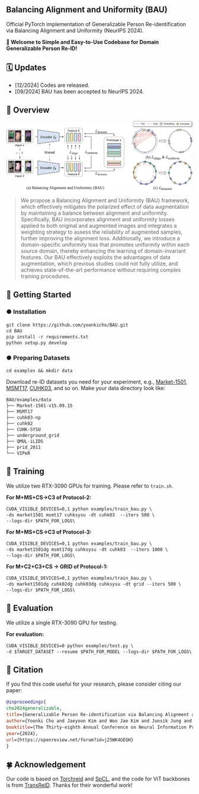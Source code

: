## Balancing Alignment and Uniformity (BAU) 

Official PyTorch implementation of Generalizable Person Re-identification via Balancing Alignment and Uniformity (NeurIPS 2024).

**👋 Welcome to Simple and Easy-to-Use Codebase for Domain Generalizable Person Re-ID!**

## 🗓️ Updates
- [12/2024] Codes are released.
- [09/2024] BAU has been accepted to NeurIPS 2024.

## 📖 Overview
![overview](figs/overview.jpg)
> We propose a Balancing Alignment and Uniformity (BAU) framework, which effectively mitigates the polarized effect of data augmentation by maintaining a balance between alignment and uniformity. Specifically, BAU incorporates alignment and uniformity losses applied to both original and augmented images and integrates a weighting strategy to assess the reliability of augmented samples, further improving the alignment loss. Additionally, we introduce a domain-specific uniformity loss that promotes uniformity within each source domain, thereby enhancing the learning of domain-invariant features. Our BAU effectively exploits the advantages of data augmentation, which previous studies could not fully utilize, and achieves state-of-the-art performance without requiring complex training procedures.

## 🔨 Getting Started
### ● Installation
```shell
git clone https://github.com/yoonkicho/BAU.git
cd BAU
pip install -r requirements.txt
python setup.py develop
```
### ● Preparing Datasets
```shell
cd examples && mkdir data
```
Download re-ID datasets you need for your experiment, e.g.,  [Market-1501](https://drive.google.com/file/d/0B8-rUzbwVRk0c054eEozWG9COHM/view), [MSMT17](https://arxiv.org/abs/1711.08565), [CUHK03](https://www.ee.cuhk.edu.hk/~xgwang/CUHK_identification.html), and so on.
Make your data directory look like:
```
BAU/examples/data
├── Market-1501-v15.09.15
├── MSMT17
├── cuhk03-np
├── cuhk02
├── CUHK-SYSU
├── underground_grid
├── QMUL-iLIDS
├── prid_2011
└── VIPeR
```

## 📌 Training
We utilize two RTX-3090 GPUs for training. Please refer to `train.sh`.

**For M+MS+CS→C3 of Protocol-2:**
```
CUDA_VISIBLE_DEVICES=0,1 python examples/train_bau.py \
-ds market1501 msmt17 cuhksysu -dt cuhk03  --iters 500 \
--logs-dir $PATH_FOR_LOGS\
```

**For M+MS+CS→C3 of Protocol-3:**
```
CUDA_VISIBLE_DEVICES=0,1 python examples/train_bau.py \
-ds market1501dg msmt17dg cuhksysu -dt cuhk03  --iters 1000 \
--logs-dir $PATH_FOR_LOGS\
```

**For M+C2+C3+CS → GRID of Protocol-1:**
```
CUDA_VISIBLE_DEVICES=0,1 python examples/train_bau.py \
-ds market1501dg cuhk02dg cuhk03dg cuhksysu -dt grid --iters 500 \
--logs-dir $PATH_FOR_LOGS\
```

## 📌 Evaluation
We utilize a single RTX-3090 GPU for testing.

**For evaluation:**
```
CUDA_VISIBLE_DEVICES=0 python examples/test.py \
-d $TARGET_DATASET --resume $PATH_FOR_MODEL --logs-dir $PATH_FOR_LOGS\
```

## 🔗 Citation
If you find this code useful for your research, please consider citing our paper:

````BibTex
@inproceedings{
cho2024generalizable,
title={Generalizable Person Re-identification via Balancing Alignment and Uniformity},
author={Yoonki Cho and Jaeyoon Kim and Woo Jae Kim and Junsik Jung and Sung-eui Yoon},
booktitle={The Thirty-eighth Annual Conference on Neural Information Processing Systems},
year={2024},
url={https://openreview.net/forum?id=j25WK4GEGH}
}
````

## 🍀 Acknowledgement
Our code is based on [Torchreid](https://github.com/KaiyangZhou/deep-person-reid) and [SpCL](https://github.com/yxgeee/SpCL), and the code for ViT backbones is from [TransReID](https://github.com/damo-cv/TransReID).
Thanks for their wonderful work!
